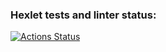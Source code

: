 ### Hexlet tests and linter status:
[![Actions Status](https://github.com/klotsin/frontend-project-lvl2/workflows/hexlet-check/badge.svg)](https://github.com/klotsin/frontend-project-lvl2/actions)